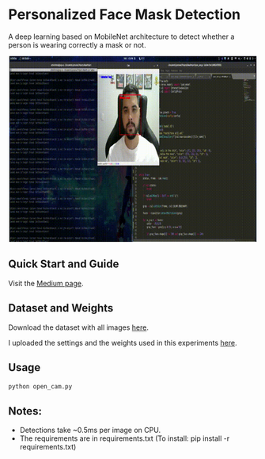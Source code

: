 # Personalized Face Mask Detection

A deep learning based on MobileNet architecture to detect whether a person is wearing correctly a mask or not. 


<p align="center">
    <img src="./assets/example.gif" width=500/>
<p/>


## Quick Start and Guide

Visit the [Medium page](https://fortes-arthur.medium.com/building-a-personalized-face-mask-detection-using-opencv-and-deep-learning-4aae008c95a0).


## Dataset and Weights

Download the dataset with all images [here](https://drive.google.com/file/d/1QP5Xwgg4WK9OGkzYUr63uGXaGy89nDaA/view?usp=sharing). 

I uploaded the settings and the weights used in this experiments [here](https://drive.google.com/drive/folders/1EonieHcJw5f9YimLOW07LanV1WMvB30g?usp=sharing).

## Usage

```
python open_cam.py
```

## Notes:

- Detections take ~0.5ms per image on CPU.
- The requirements are in requirements.txt (To install: pip install -r requirements.txt)
